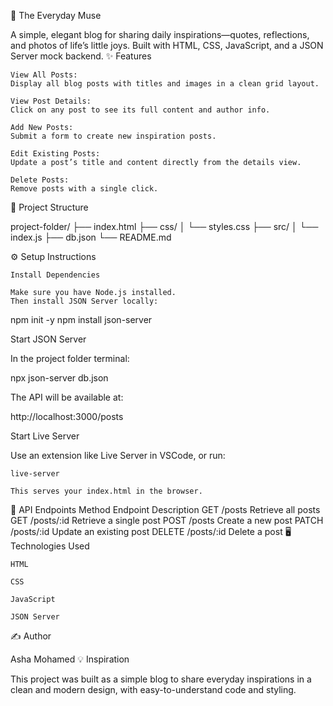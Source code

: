 🌿 The Everyday Muse

A simple, elegant blog for sharing daily inspirations—quotes, reflections, and photos of life’s little joys.
Built with HTML, CSS, JavaScript, and a JSON Server mock backend.
✨ Features

    View All Posts:
    Display all blog posts with titles and images in a clean grid layout.

    View Post Details:
    Click on any post to see its full content and author info.

    Add New Posts:
    Submit a form to create new inspiration posts.

    Edit Existing Posts:
    Update a post’s title and content directly from the details view.

    Delete Posts:
    Remove posts with a single click.

📂 Project Structure

project-folder/
├── index.html
├── css/
│   └── styles.css
├── src/
│   └── index.js
├── db.json
└── README.md

⚙️ Setup Instructions

    Install Dependencies

    Make sure you have Node.js installed.
    Then install JSON Server locally:

npm init -y
npm install json-server

Start JSON Server

In the project folder terminal:

npx json-server db.json

The API will be available at:

http://localhost:3000/posts

Start Live Server

Use an extension like Live Server in VSCode, or run:

    live-server

    This serves your index.html in the browser.

🔗 API Endpoints
Method	Endpoint	Description
GET	/posts	Retrieve all posts
GET	/posts/:id	Retrieve a single post
POST	/posts	Create a new post
PATCH	/posts/:id	Update an existing post
DELETE	/posts/:id	Delete a post
🖥️ Technologies Used

    HTML

    CSS

    JavaScript

    JSON Server

✍️ Author

Asha Mohamed
💡 Inspiration

This project was built as a simple blog to share everyday inspirations in a clean and modern design, with easy-to-understand code and styling.




